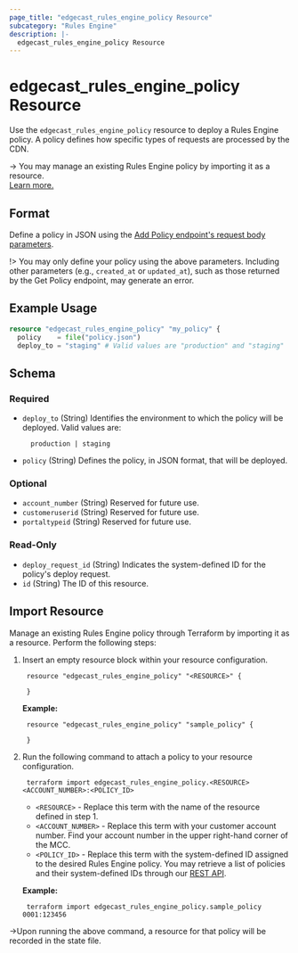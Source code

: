 ```yaml
---
page_title: "edgecast_rules_engine_policy Resource"
subcategory: "Rules Engine"
description: |-
  edgecast_rules_engine_policy Resource
---
```


# edgecast_rules_engine_policy Resource

Use the `edgecast_rules_engine_policy` resource to deploy a Rules Engine policy. A policy defines how specific types of requests are processed by the CDN. 

-> You may manage an existing Rules Engine policy by importing it as a resource.  
[Learn more.](#import-resource)

## Format

Define a policy in JSON using the [Add Policy endpoint's request body parameters](https://developer.edgecast.com/cdn/api/index.html#Media_Management/REv4/Add-Policy.htm#Request). 

!> You may only define your policy using the above parameters. Including other parameters (e.g., `created_at` or `updated_at`), such as those returned by the Get Policy endpoint, may generate an error.

## Example Usage

```terraform
resource "edgecast_rules_engine_policy" "my_policy" {
  policy    = file("policy.json")
  deploy_to = "staging" # Valid values are "production" and "staging"
```

<!-- schema generated by tfplugindocs -->
## Schema

### Required

- `deploy_to` (String) Identifies the environment to which the policy will be deployed. Valid values are: 

        production | staging
- `policy` (String) Defines the policy, in JSON format, that will be deployed.

### Optional

- `account_number` (String) Reserved for future use.
- `customeruserid` (String) Reserved for future use.
- `portaltypeid` (String) Reserved for future use.

### Read-Only

- `deploy_request_id` (String) Indicates the system-defined ID for the policy's deploy request.
- `id` (String) The ID of this resource.

## Import Resource
Manage an existing Rules Engine policy through Terraform by importing it as a resource. Perform the following steps:
1. Insert an empty resource block within your resource configuration.

        resource "edgecast_rules_engine_policy" "<RESOURCE>" {
          
        }
    **Example:**

        resource "edgecast_rules_engine_policy" "sample_policy" {
          
        }
1. Run the following command to attach a policy to your resource configuration.

        terraform import edgecast_rules_engine_policy.<RESOURCE> <ACCOUNT_NUMBER>:<POLICY_ID>
    * `<RESOURCE>` - Replace this term with the name of the resource defined in step 1.
    * `<ACCOUNT_NUMBER>` - Replace this term with your customer account number. Find your account number in the upper right-hand corner of the MCC.
    * `<POLICY_ID>` - Replace this term with the system-defined ID assigned to the desired Rules Engine policy. You may retrieve a list of policies and their system-defined IDs through our [REST API](https://developer.edgecast.com/cdn/api/index.html#Media_Management/REv4/Get-All-Policies.htm).

    **Example:**

        terraform import edgecast_rules_engine_policy.sample_policy 0001:123456
->Upon running the above command, a resource for that policy will be recorded in the state file.